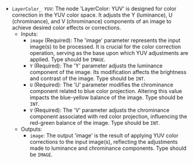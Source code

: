 - `LayerColor_ YUV`: The node 'LayerColor: YUV' is designed for color correction in the YUV color space. It adjusts the Y (luminance), U (chrominance), and V (chrominance) components of an image to achieve desired color effects or corrections.
    - Inputs:
        - `image` (Required): The 'image' parameter represents the input image(s) to be processed. It is crucial for the color correction operation, serving as the base upon which YUV adjustments are applied. Type should be `IMAGE`.
        - `Y` (Required): The 'Y' parameter adjusts the luminance component of the image. Its modification affects the brightness and contrast of the image. Type should be `INT`.
        - `U` (Required): The 'U' parameter modifies the chrominance component related to blue color projection. Altering this value impacts the blue-yellow balance of the image. Type should be `INT`.
        - `V` (Required): The 'V' parameter adjusts the chrominance component associated with red color projection, influencing the red-green balance of the image. Type should be `INT`.
    - Outputs:
        - `image`: The output 'image' is the result of applying YUV color corrections to the input image(s), reflecting the adjustments made to luminance and chrominance components. Type should be `IMAGE`.
